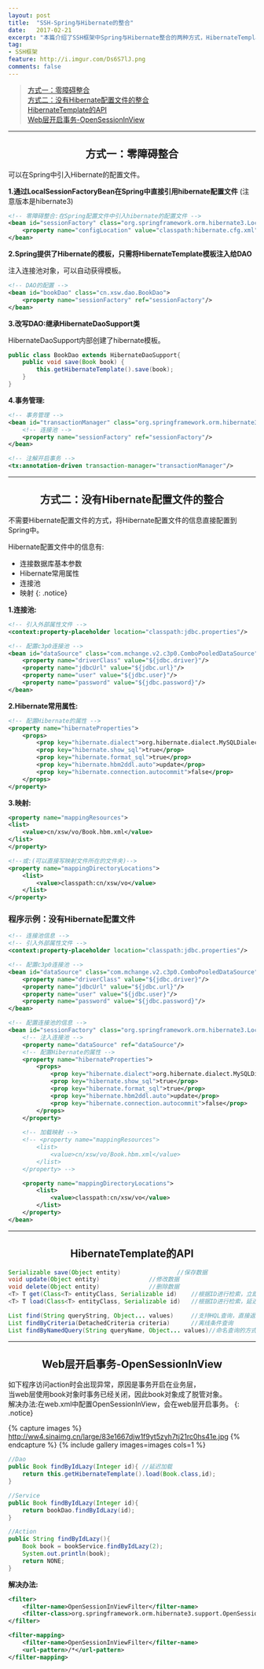 ```yaml
---
layout: post
title:  "SSH-Spring与Hibernate的整合"
date:   2017-02-21
excerpt: "本篇介绍了SSH框架中Spring与Hibernate整合的两种方式，HibernateTemplate的API以及在Web层开启事务"
tag:
- SSH框架
feature: http://i.imgur.com/Ds6S7lJ.png
comments: false
---  
```


><a href="#1">方式一：零障碍整合</a>  
><a href="#2">方式二：没有Hibernate配置文件的整合</a>   
><a href="#3">HibernateTemplate的API</a>   
><a href="#4">Web层开启事务-OpenSessionInView</a> 

***

<a name="1"></a>

## <center>方式一：零障碍整合</center> 

可以在Spring中引入Hibernate的配置文件。  


**1.通过LocalSessionFactoryBean在Spring中直接引用hibernate配置文件**
(注意版本是hibernate3)

```xml		
<!-- 零障碍整合:在Spring配置文件中引入hibernate的配置文件 -->
<bean id="sessionFactory" class="org.springframework.orm.hibernate3.LocalSessionFactoryBean">
	<property name="configLocation" value="classpath:hibernate.cfg.xml"/>
</bean>
```
    

**2.Spring提供了Hibernate的模板，只需将HibernateTemplate模板注入给DAO**

注入连接池对象，可以自动获得模板。  

```xml
<!-- DAO的配置 -->
<bean id="bookDao" class="cn.xsw.dao.BookDao">
	<property name="sessionFactory" ref="sessionFactory"/>
</bean>
```


**3.改写DAO:继承HibernateDaoSupport类**

HibernateDaoSupport内部创建了hibernate模板。  

```java
public class BookDao extends HibernateDaoSupport{  
	public void save(Book book) {
		this.getHibernateTemplate().save(book);
	}
}
```


**4.事务管理:**

```xml
<!-- 事务管理 -->
<bean id="transactionManager" class="org.springframework.orm.hibernate3.HibernateTransactionManager">
	<!-- 连接池 -->
	<property name="sessionFactory" ref="sessionFactory"/>
</bean>

<!-- 注解开启事务 -->
<tx:annotation-driven transaction-manager="transactionManager"/>
```


***

<a name="2"></a>

## <center>方式二：没有Hibernate配置文件的整合</center> 

不需要Hibernate配置文件的方式，将Hibernate配置文件的信息直接配置到Spring中。  


Hibernate配置文件中的信息有:  
* 连接数据库基本参数  
* Hibernate常用属性  
* 连接池  
* 映射
{: .notice}


**1.连接池:**

```xml
<!-- 引入外部属性文件 -->
<context:property-placeholder location="classpath:jdbc.properties"/>

<!-- 配置c3p0连接池 -->
<bean id="dataSource" class="com.mchange.v2.c3p0.ComboPooledDataSource">
	<property name="driverClass" value="${jdbc.driver}"/>
	<property name="jdbcUrl" value="${jdbc.url}"/>
	<property name="user" value="${jdbc.user}"/>
	<property name="password" value="${jdbc.password}"/>
</bean>
```

**2.Hibernate常用属性:**

```xml
<!-- 配置Hibernate的属性 -->
<property name="hibernateProperties">
	<props>
		<prop key="hibernate.dialect">org.hibernate.dialect.MySQLDialect</prop>
		<prop key="hibernate.show_sql">true</prop>
		<prop key="hibernate.format_sql">true</prop>
		<prop key="hibernate.hbm2ddl.auto">update</prop>
		<prop key="hibernate.connection.autocommit">false</prop>
	</props>
</property>
```

**3.映射:**

```xml
<property name="mappingResources">
<list>
	<value>cn/xsw/vo/Book.hbm.xml</value>
</list>
</property> 

<!--或:(可以直接写映射文件所在的文件夹)-->
<property name="mappingDirectoryLocations">
	<list>
		<value>classpath:cn/xsw/vo</value>
	</list>
</property>
```

### 程序示例：没有Hibernate配置文件

```xml
<!-- 连接池信息 -->
<!-- 引入外部属性文件 -->
<context:property-placeholder location="classpath:jdbc.properties"/>

<!-- 配置c3p0连接池 -->
<bean id="dataSource" class="com.mchange.v2.c3p0.ComboPooledDataSource">
	<property name="driverClass" value="${jdbc.driver}"/>
	<property name="jdbcUrl" value="${jdbc.url}"/>
	<property name="user" value="${jdbc.user}"/>
	<property name="password" value="${jdbc.password}"/>
</bean>

<!-- 配置连接池的信息 -->
<bean id="sessionFactory" class="org.springframework.orm.hibernate3.LocalSessionFactoryBean">
	<!-- 注入连接池 -->
	<property name="dataSource" ref="dataSource"/>
	<!-- 配置Hibernate的属性 -->
	<property name="hibernateProperties">
		<props>
			<prop key="hibernate.dialect">org.hibernate.dialect.MySQLDialect</prop>
			<prop key="hibernate.show_sql">true</prop>
			<prop key="hibernate.format_sql">true</prop>
			<prop key="hibernate.hbm2ddl.auto">update</prop>
			<prop key="hibernate.connection.autocommit">false</prop>
		</props>
	</property>
	
	<!-- 加载映射 -->
	<!-- <property name="mappingResources">
		<list>
			<value>cn/xsw/vo/Book.hbm.xml</value>
		</list>
	</property> -->

	<property name="mappingDirectoryLocations">
		<list>
			<value>classpath:cn/xsw/vo</value>
		</list>
	</property>
</bean>
```

***

<a name="3"></a>

## <center>HibernateTemplate的API</center> 


```java
Serializable save(Object entity)    			//保存数据
void update(Object entity) 				//修改数据
void delete(Object entity) 				//删除数据
<T> T get(Class<T> entityClass, Serializable id) 	//根据ID进行检索，立即检索
<T> T load(Class<T> entityClass, Serializable id) 	//根据ID进行检索，延迟检索

List find(String queryString, Object... values) 	//支持HQL查询，直接返回List集合
List findByCriteria(DetachedCriteria criteria)  	//离线条件查询
List findByNamedQuery(String queryName, Object... values)//命名查询的方式
```

***

<a name="4"></a>

## <center>Web层开启事务-OpenSessionInView</center> 

如下程序访问action时会出现异常，原因是事务开启在业务层，  
当web层使用book对象时事务已经关闭，因此book对象成了脱管对象。  
解决办法:在web.xml中配置OpenSessionInView，会在web层开启事务。
{: .notice}

{% capture images %}
	http://ww4.sinaimg.cn/large/83e1667djw1f9yt5zyh7tj21rc0hs41e.jpg
{% endcapture %}
{% include gallery images=images cols=1 %}


```java
//Dao
public Book findByIdLazy(Integer id){ //延迟加载
	return this.getHibernateTemplate().load(Book.class,id);
}

//Service
public Book findByIdLazy(Integer id){
	return bookDao.findByIdLazy(id);
}

//Action
public String findByIdLazy(){
	Book book = bookService.findByIdLazy(2);
	System.out.println(book);
	return NONE;
}

```

**解决办法:**

```xml
<filter>
	<filter-name>OpenSessionInViewFilter</filter-name>
	<filter-class>org.springframework.orm.hibernate3.support.OpenSessionInViewFilter</filter-class>
</filter>

<filter-mapping>
	<filter-name>OpenSessionInViewFilter</filter-name>
	<url-pattern>/*</url-pattern>
</filter-mapping>
```


